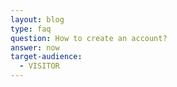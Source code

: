 ```yaml
---
layout: blog
type: faq
question: How to create an account?
answer: now
target-audience:
  - VISITOR
---
```

